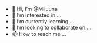 - 👋 Hi, I’m @Miiuuna
- 👀 I’m interested in ...
- 🌱 I’m currently learning ...
- 💞️ I’m looking to collaborate on ...
- 📫 How to reach me ...

<!---
Miiuuna/Miiuuna is a ✨ special ✨ repository because its `README.md` (this file) appears on your GitHub profile.
You can click the Preview link to take a look at your changes.
--->
